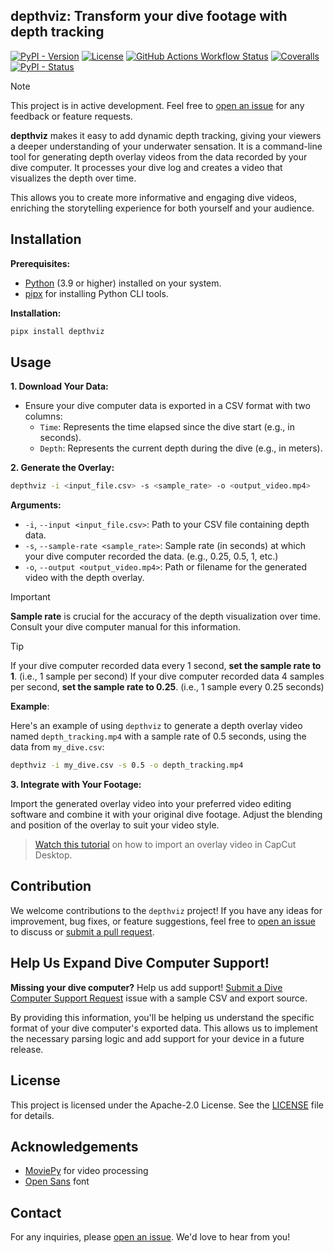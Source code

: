 ## depthviz: Transform your dive footage with depth tracking

[![PyPI - Version](https://img.shields.io/pypi/v/depthviz)](https://pypi.org/project/depthviz/) [![License](https://img.shields.io/github/license/noppanut15/depthviz)](LICENSE) [![GitHub Actions Workflow Status](https://img.shields.io/github/actions/workflow/status/noppanut15/depthviz/deploy.yaml)](https://github.com/noppanut15/depthviz/actions) [![Coveralls](https://img.shields.io/coveralls/github/noppanut15/depthviz?logo=coveralls)](https://coveralls.io/github/noppanut15/depthviz) [![PyPI - Status](https://img.shields.io/pypi/status/depthviz)](https://pypi.org/project/depthviz/)




> [!NOTE]
> This project is in active development. Feel free to [open an issue](https://github.com/noppanut15/depthviz/issues) for any feedback or feature requests.

**depthviz** makes it easy to add dynamic depth tracking, giving your viewers a deeper understanding of your underwater sensation. It is a command-line tool for generating depth overlay videos from the data recorded by your dive computer. It processes your dive log and creates a video that visualizes the depth over time.

This allows you to create more informative and engaging dive videos, enriching the storytelling experience for both yourself and your audience.

## Installation

**Prerequisites:**

* [Python](https://www.python.org/downloads/) (3.9 or higher) installed on your system.
* [pipx](https://pipx.pypa.io/stable/installation/) for installing Python CLI tools.

**Installation:**

```bash
pipx install depthviz
```

## Usage

**1. Download Your Data:**

* Ensure your dive computer data is exported in a CSV format with two columns:
    * `Time`: Represents the time elapsed since the dive start (e.g., in seconds).
    * `Depth`: Represents the current depth during the dive (e.g., in meters).

**2. Generate the Overlay:**

```bash
depthviz -i <input_file.csv> -s <sample_rate> -o <output_video.mp4>
```

**Arguments:**

* `-i`, `--input <input_file.csv>`: Path to your CSV file containing depth data. 
* `-s`, `--sample-rate <sample_rate>`: Sample rate (in seconds) at which your dive computer recorded the data. (e.g., 0.25, 0.5, 1, etc.)
* `-o`, `--output <output_video.mp4>`: Path or filename for the generated video with the depth overlay.

> [!IMPORTANT]
> **Sample rate** is crucial for the accuracy of the depth visualization over time. Consult your dive computer manual for this information.

> [!TIP]
> If your dive computer recorded data every 1 second, **set the sample rate to 1**. (i.e., 1 sample per second) If your dive computer recorded data 4 samples per second, **set the sample rate to 0.25**. (i.e., 1 sample every 0.25 seconds)

**Example**:

Here's an example of using `depthviz` to generate a depth overlay video named `depth_tracking.mp4` with a sample rate of 0.5 seconds, using the data from `my_dive.csv`:

```bash
depthviz -i my_dive.csv -s 0.5 -o depth_tracking.mp4
```

**3. Integrate with Your Footage:**

Import the generated overlay video into your preferred video editing software and combine it with your original dive footage. Adjust the blending and position of the overlay to suit your video style. 
> [Watch this tutorial](https://www.youtube.com/watch?v=ZggKrWk98Ag) on how to import an overlay video in CapCut Desktop.


## Contribution

We welcome contributions to the `depthviz` project! If you have any ideas for improvement, bug fixes, or feature suggestions, feel free to [open an issue](https://github.com/noppanut15/depthviz/issues) to discuss or [submit a pull request](https://github.com/noppanut15/depthviz/pulls).

## Help Us Expand Dive Computer Support!

**Missing your dive computer?** Help us add support! [Submit a Dive Computer Support Request](https://github.com/noppanut15/depthviz/issues) issue with a sample CSV and export source.

By providing this information, you'll be helping us understand the specific format of your dive computer's exported data. This allows us to implement the necessary parsing logic and add support for your device in a future release.

## License

This project is licensed under the Apache-2.0 License. See the [LICENSE](LICENSE) file for details.

## Acknowledgements

- [MoviePy](https://github.com/Zulko/moviepy) for video processing
- [Open Sans](https://github.com/googlefonts/opensans) font

## Contact

For any inquiries, please [open an issue](https://github.com/noppanut15/depthviz/issues). We'd love to hear from you!

